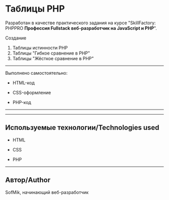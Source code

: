 # Таблицы PHP

Разработан в качестве практического задания на курсе "SkillFactory: PHPPRO
**Профессия Fullstack веб-разработчик на JavaScript и PHP**".

Создание 
1. Таблицы истинности PHP 
2. Таблицы "Гибкое сравнение в PHP" 
3. Таблицы "Жёсткое сравнение в PHP"

---

Выполнено самостоятельно: 

* HTML-код

* CSS-оформление

* PHP-код
 


---



---

## Используемые технологии/Technologies used

* HTML

* CSS

* PHP

---

## Автор/Author
SofMik, начинающий веб-разработчик